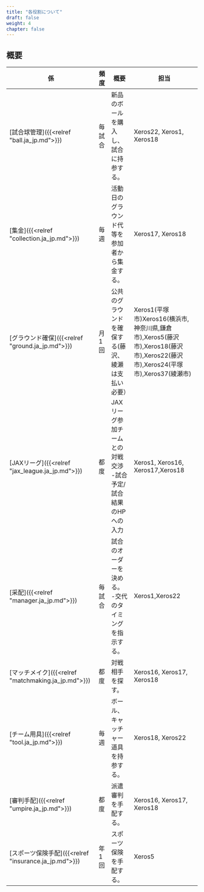 ```yaml
---
title: "各役割について"
draft: false
weight: 4
chapter: false
---
```


## 概要

|係|頻度|概要|担当|
|-|-|-|-|
|[試合球管理]({{<relref "ball.ja_jp.md">}})|毎試合|新品のボールを購入し、試合に持参する。|Xeros22, Xeros1, Xeros18|
|[集金]({{<relref "collection.ja_jp.md">}})|毎週|活動日のグラウンド代等を参加者から集金する。|Xeros17, Xeros18|
|[グラウンド確保]({{<relref "ground.ja_jp.md">}})|月1回|公共のグラウンドを確保する(藤沢、綾瀬は支払い必要）|Xeros1(平塚市)Xeros16(横浜市,神奈川県,鎌倉市),Xeros5(藤沢市),Xeros18(藤沢市),Xeros22(藤沢市),Xeros24(平塚市),Xeros37(綾瀬市)|
|[JAXリーグ]({{<relref "jax_league.ja_jp.md">}})|都度|JAXリーグ参加チームとの対戦交渉<BR>-試合予定/試合結果のHPへの入力|Xeros1, Xeros16, Xeros17,Xeros18|
|[采配]({{<relref "manager.ja_jp.md">}})|毎試合|試合のオーダーを決める。<BR>-交代のタイミングを指示する。|Xeros1,Xeros22|
|[マッチメイク]({{<relref "matchmaking.ja_jp.md">}})|都度|対戦相手を探す。|Xeros16, Xeros17, Xeros18|
|[チーム用具]({{<relref "tool.ja_jp.md">}})|毎週|ボール、キャッチャー道具を持参する。|Xeros18, Xeros22|
|[審判手配]({{<relref "umpire.ja_jp.md">}})|都度|派遣審判を手配する。|Xeros16, Xeros17, Xeros18|
|[スポーツ保険手配]({{<relref "insurance.ja_jp.md">}})|年1回|スポーツ保険を手配する。|Xeros5|
